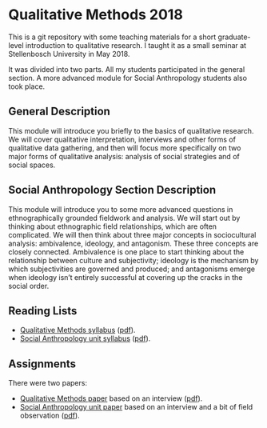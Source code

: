 # Qualitative Methods 2018

This is a git repository with some teaching materials for a short graduate-level introduction to qualitative research. I taught it as a small seminar at Stellenbosch University in May 2018.

It was divided into two parts. All my students participated in the general section. A more advanced module for Social Anthropology students also took place.

## General Description

This module will introduce you briefly to the basics of qualitative research. We will cover qualitative interpretation, interviews and other forms of qualitative data gathering, and then will focus more specifically on two major forms of qualitative analysis: analysis of social strategies and of social spaces.

## Social Anthropology Section Description

This module will introduce you to some more advanced questions in ethnographically grounded fieldwork and analysis. We will start out by thinking about ethnographic field relationships, which are often complicated. We will then think about three major concepts in sociocultural analysis: ambivalence, ideology, and antagonism. These three concepts are closely connected. Ambivalence is one place to start thinking about the relationship between culture and subjectivity; ideology is the mechanism by which subjectivities are governed and produced; and antagonisms emerge when ideology isn’t entirely successful at covering up the cracks in the social order.

## Reading Lists

- [Qualitative Methods syllabus](general_syllabus.md) ([pdf](pdf/general_syllabus.pdf)).
- [Social Anthropology unit syllabus](social_anthropology_syllabus.md) ([pdf](pdf/social_anthropology_syllabus.pdf)).

## Assignments

There were two papers:

- [Qualitative Methods paper](qual_methods_paper.md) based on an interview ([pdf](pdf/qual_methods_paper.pdf)).
- [Social Anthropology unit paper](social_anthropology_paper.md) based on an interview and a bit of field observation ([pdf](pdf/social_anthropology_paper.pdf)).

